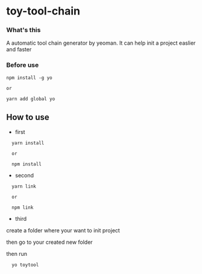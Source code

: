 # toy-tool-chain

### What's this

A automatic tool chain generator by yeoman. It can help init a project easlier and faster

### Before use

```
npm install -g yo

or

yarn add global yo
```

## How to use

* first
```
  yarn install

  or

  npm install
```

* second
```
  yarn link

  or

  npm link
```

* third

create a folder where your want to init project

then go to your created new folder

then run
```
  yo toytool 
```
